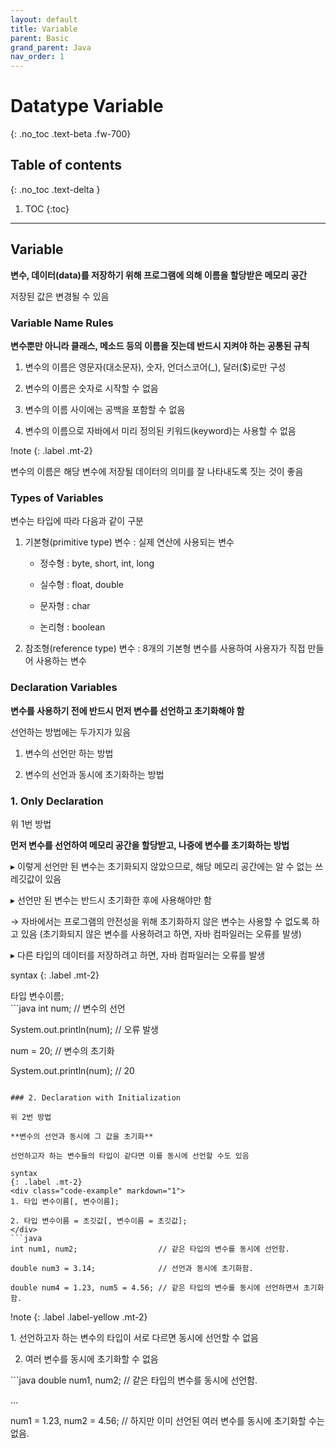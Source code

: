 ```yaml
---
layout: default
title: Variable
parent: Basic
grand_parent: Java
nav_order: 1
---
```


# Datatype Variable
{: .no_toc .text-beta .fw-700}

## Table of contents
{: .no_toc .text-delta }

1. TOC
{:toc}

---

## Variable

**변수, 데이터(data)를 저장하기 위해 프로그램에 의해 이름을 할당받은 메모리 공간**

저장된 값은 변경될 수 있음

### Variable Name Rules

**변수뿐만 아니라 클래스, 메소드 등의 이름을 짓는데 반드시 지켜야 하는 공통된 규칙**

1. 변수의 이름은 영문자(대소문자), 숫자, 언더스코어(_), 달러($)로만 구성

2. 변수의 이름은 숫자로 시작할 수 없음

3. 변수의 이름 사이에는 공백을 포함할 수 없음

4. 변수의 이름으로 자바에서 미리 정의된 키워드(keyword)는 사용할 수 없음

!note
{: .label .mt-2}
<div class="code-example" markdown="1">
변수의 이름은 해당 변수에 저장될 데이터의 의미를 잘 나타내도록 짓는 것이 좋음
</div>

### Types of Variables

변수는 타입에 따라 다음과 같이 구분

1. 기본형(primitive type) 변수 : 실제 연산에 사용되는 변수

    - 정수형 : byte, short, int, long

    - 실수형 : float, double

    - 문자형 : char

    - 논리형 : boolean

2. 참조형(reference type) 변수 : 8개의 기본형 변수를 사용하여 사용자가 직접 만들어 사용하는 변수

### Declaration Variables

**변수를 사용하기 전에 반드시 먼저 변수를 선언하고 초기화해야 함**

선언하는 방법에는 두가지가 있음 

1. 변수의 선언만 하는 방법

2. 변수의 선언과 동시에 초기화하는 방법

### 1. Only Declaration

위 1번 방법

**먼저 변수를 선언하여 메모리 공간을 할당받고, 나중에 변수를 초기화하는 방법**

&#9656; 이렇게 선언만 된 변수는 초기화되지 않았으므로, 해당 메모리 공간에는 알 수 없는 쓰레깃값이 있음

&#9656; 선언만 된 변수는 반드시 초기화한 후에 사용해야만 함

&#8594; 자바에서는 프로그램의 안전성을 위해 초기화하지 않은 변수는 사용할 수 없도록 하고 있음 (초기화되지 않은 변수를 사용하려고 하면, 자바 컴파일러는 오류를 발생)

&#9656; 다른 타입의 데이터를 저장하려고 하면, 자바 컴파일러는 오류를 발생

syntax
{: .label .mt-2}
<div class="code-example" markdown="1">
타입 변수이름;
</div>
```java
int num;                 // 변수의 선언

System.out.println(num); // 오류 발생

num = 20;                // 변수의 초기화

System.out.println(num); // 20
```

### 2. Declaration with Initialization

위 2번 방법

**변수의 선언과 동시에 그 값을 초기화**

선언하고자 하는 변수들의 타입이 같다면 이를 동시에 선언할 수도 있음

syntax
{: .label .mt-2}
<div class="code-example" markdown="1">
1. 타입 변수이름[, 변수이름];

2. 타입 변수이름 = 초깃값[, 변수이름 = 초깃값];
</div>
```java
int num1, num2;                  // 같은 타입의 변수를 동시에 선언함.

double num3 = 3.14;              // 선언과 동시에 초기화함.

double num4 = 1.23, num5 = 4.56; // 같은 타입의 변수를 동시에 선언하면서 초기화함.
```

!note
{: .label .label-yellow .mt-2}
<div class="code-example" markdown="1">
1. 선언하고자 하는 변수의 타입이 서로 다르면 동시에 선언할 수 없음

2. 여러 변수를 동시에 초기화할 수 없음
</div>
```java
double num1, num2;        // 같은 타입의 변수를 동시에 선언함.

...

num1 = 1.23, num2 = 4.56; // 하지만 이미 선언된 여러 변수를 동시에 초기화할 수는 없음.
```
